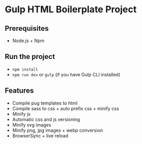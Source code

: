 # Gulp HTML Boilerplate Project

## Prerequisites

- Node.js + Npm

## Run the project

- `npm install`
- `npm run dev` or `gulp` (if you have Gulp CLI installed)

## Features

- Compile pug templates to html
- Compile sass to css + auto prefix css + minify css
- Minify js
- Automatic css and js versioning
- Minify svg images
- Minify png, jpg images + webp conversion
- BrowserSync + live reload
